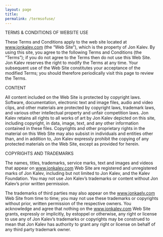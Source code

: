 ```yaml
---
layout: page
title: 
permalink: /termsofuse/
---
```


TERMS & CONDITIONS OF WEBSITE USE

 

These Terms and Conditions apply to the web site located at www.jonkalev.com (the “Web Site”), which is the property of Jon Kalev. By using this site, you agree to the following Terms and Conditions (the “Terms”); if you do not agree to the Terms then do not use this Web Site. Jon Kalev reserves the right to modify the Terms at any time. Your subsequent use of the Web Site constitutes your acceptance of the modified Terms; you should therefore periodically visit this page to review the Terms.

 

CONTENT

 

All content included on the Web Site is protected by copyright laws.  Software, documentation, electronic text and image files, audio and video clips, and other materials are protected by copyright laws, trademark laws, and various other intellectual property and unfair competition laws.  Jon Kalev retains all rights to all works of art by Jon Kalev depicted on this site, including copyright, in data, image, text, and any other information contained in these files.  Copyrights and other proprietary rights in the material on this Web Site may also subsist in individuals and entities other than, and in addition to, Jon Kalev expressly prohibit the copying of any protected materials on the Web Site, except as provided for herein.  

 



COPYRIGHTS AND TRADEMARKS

 

The names, titles, trademarks, service marks, text and images and videos that appear on www.jonkalev.com Web Site are registered and unregistered marks of Jon Kalev, including but not limited to Jon Kalev, and the Kalev Foundation. You may not use Jon Kalev’s trademarks or content without Jon Kalev’s prior written permission.

 

The trademarks of third parties may also appear on the www.jonkaelv.com  Web Site from time to time; you may not use these trademarks or copyrights without prior, written permission of the respective owners. You acknowledge and agree that nothing on the www.jonkalev.com Web Site grants, expressly or implicitly, by estoppel or otherwise, any right or license to use any of Jon Kalev’s trademarks or copyrights may be construed to mean that Jon Kalev has authority to grant any right or license on behalf of any third party trademark owner.

 